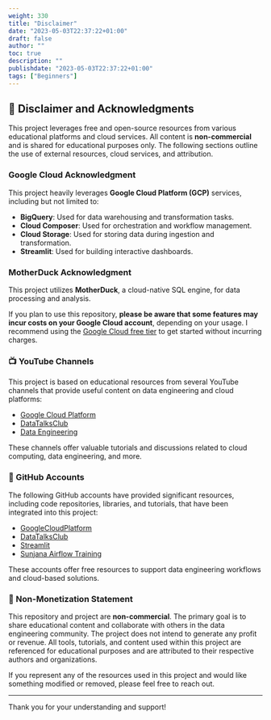 ```yaml
---
weight: 330
title: "Disclaimer"
date: "2023-05-03T22:37:22+01:00"
draft: false
author: ""
toc: true
description: ""
publishdate: "2023-05-03T22:37:22+01:00"
tags: ["Beginners"]
---
```


## 📜 Disclaimer and Acknowledgments

This project leverages free and open-source resources from various educational platforms and cloud services. All content is **non-commercial** and is shared for educational purposes only. The following sections outline the use of external resources, cloud services, and attribution.

### Google Cloud Acknowledgment

This project heavily leverages **Google Cloud Platform (GCP)** services, including but not limited to:

- **BigQuery**: Used for data warehousing and transformation tasks.
- **Cloud Composer**: Used for orchestration and workflow management.
- **Cloud Storage**: Used for storing data during ingestion and transformation.
- **Streamlit**: Used for building interactive dashboards.

### MotherDuck Acknowledgment

This project utilizes **MotherDuck**, a cloud-native SQL engine, for data processing and analysis.


If you plan to use this repository, **please be aware that some features may incur costs on your Google Cloud account**, depending on your usage. I recommend using the [Google Cloud free tier](https://cloud.google.com/free) to get started without incurring charges.

### 📺 YouTube Channels

This project is based on educational resources from several YouTube channels that provide useful content on data engineering and cloud platforms:

- [Google Cloud Platform](https://www.youtube.com/c/googlecloudplatform)
- [DataTalksClub](https://www.youtube.com/c/DataTalksClub)
- [Data Engineering](https://www.youtube.com/c/DataEngineering)

These channels offer valuable tutorials and discussions related to cloud computing, data engineering, and more.

### 🔗 GitHub Accounts

The following GitHub accounts have provided significant resources, including code repositories, libraries, and tutorials, that have been integrated into this project:

- [GoogleCloudPlatform](https://github.com/GoogleCloudPlatform)
- [DataTalksClub](https://github.com/DataTalksClub)
- [Streamlit](https://github.com/streamlit)
- [Sunjana Airflow Training](https://github.com/sunjana2199/amazon_books_data_pipeline/tree/main)

These accounts offer free resources to support data engineering workflows and cloud-based solutions.

### 📜 Non-Monetization Statement

This repository and project are **non-commercial**. The primary goal is to share educational content and collaborate with others in the data engineering community. The project does not intend to generate any profit or revenue. All tools, tutorials, and content used within this project are referenced for educational purposes and are attributed to their respective authors and organizations.

If you represent any of the resources used in this project and would like something modified or removed, please feel free to reach out.

---

Thank you for your understanding and support!

